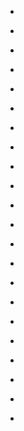 
- [](/2015/02/2uvmfy/)

- [](/2014/01/1urr0y/)

- [](/2012/11/13tb00/)

- [](/2012/10/1229x5/)

- [](/2012/09/10928c/)

- [](/2012/05/tukbv/)

- [](/2012/05/c4lf68j/)

- [](/2012/04/c4f7hkw/)

- [](/2012/02/c3qrizs/)

- [](/2012/01/o7a7l/)

- [](/2011/12/c391drg/)

- [](/2011/08/c2cds4o/)

- [](/2011/07/if3hb/)

- [](/2011/05/hgpnd/)

- [](/2011/05/c1rsvhc/)

- [](/2011/03/gaixw/)

- [](/2011/01/f6r0c/)

- [](/2011/01/ew0no/)

- [](/2011/01/c1bcoj5/)

- [](/2011/01/c1b1btx/)

- [](/2010/12/c1agt95/)

- [](/2010/12/equea/)
